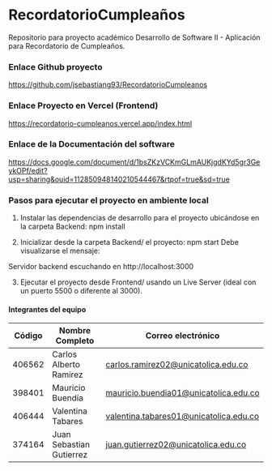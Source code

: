 # RecordatorioCumpleaños
Repositorio para proyecto académico Desarrollo de Software II - Aplicación para Recordatorio de Cumpleaños.

### Enlace Github proyecto
https://github.com/jsebastiang93/RecordatorioCumpleanos

### Enlace Proyecto en Vercel (Frontend)
https://recordatorio-cumpleanos.vercel.app/index.html

### Enlace de la Documentación del software
https://docs.google.com/document/d/1bsZKzVCKmGLmAUKjgdKYd5gr3GeykOPf/edit?usp=sharing&ouid=112850948140210544467&rtpof=true&sd=true

### Pasos para ejecutar el proyecto en ambiente local
1. Instalar las dependencias de desarrollo para el proyecto ubicándose en la carpeta Backend: 
npm install

2. Inicializar desde la carpeta Backend/ el proyecto: npm start
Debe visualizarse el mensaje:

Servidor backend escuchando en http://localhost:3000

3. Ejecutar el proyecto desde Frontend/ usando un Live Server (ideal con un puerto 5500 o diferente al 3000).

#### Integrantes del equipo
| Código  | Nombre Completo           | Correo electrónico                     |
|---------|---------------------------|----------------------------------------|
| 406562  | Carlos Alberto Ramirez    | carlos.ramirez02@unicatolica.edu.co    |
| 398401  | Mauricio Buendía          | mauricio.buendia01@unicatolica.edu.co  |
| 406444  | Valentina Tabares         | valentina.tabares01@unicatolica.edu.co |
| 374164  | Juan Sebastian Gutierrez  | juan.gutierrez02@unicatolica.edu.co    |